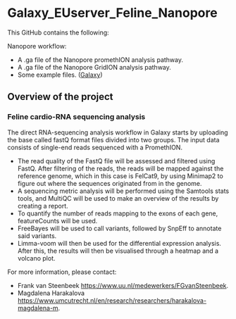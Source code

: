 # Galaxy_EUserver_Feline_Nanopore
This GitHub contains the following:

Nanopore workflow: 
- A .ga file of the Nanopore promethION analysis pathway.
- A .ga file of the Nanopore GridION analysis pathway.
- Some example files. ([Galaxy](Galaxy)) 

## Overview of the project

### Feline cardio-RNA sequencing analysis  
The direct RNA-sequencing analysis workflow in Galaxy starts by uploading the base called fastQ format files divided into two groups. The input data consists of single-end reads sequenced with a PromethION.  
* The read quality of the FastQ file will be assessed and filtered using FastQ. After filtering of the reads, the reads will be mapped against the reference genome, which in this case is FelCat9, by using Minimap2 to figure out where the sequences originated from in the genome.
* A sequencing metric analysis will be performed using the Samtools stats tools, and MultiQC will be used to make an overview of the results by creating a report. 
* To quantify the number of reads mapping to the exons of each gene, featureCounts will be used.
* FreeBayes will be used to call variants, followed by SnpEff to annotate said variants. 
* Limma-voom will then be used for the differential expression analysis. After this, the results will then be visualised through a heatmap and a volcano plot.

For more information, please contact:
* Frank van Steenbeek https://www.uu.nl/medewerkers/FGvanSteenbeek.
* Magdalena Harakalova https://www.umcutrecht.nl/en/research/researchers/harakalova-magdalena-m.
